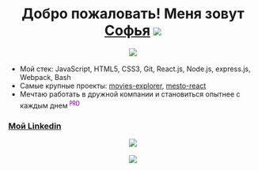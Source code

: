 <!-- # Добро пожаловать! Меня зовут Софья👋
[![Typing SVG](https://readme-typing-svg.herokuapp.com?font=Fira+Code&pause=1000&width=435&lines=I'm+junior+Front-end+developer)](https://git.io/typing-svg)
------  
#### И сейчас я расскажу немного о себе -->

<h1 align="center">Добро пожаловать! Меня зовут <a href="./Софья_Ливаренко_резюме_финал.pdf" target="_blank">Софья</a> 
<img src="https://github.com/blackcater/blackcater/raw/main/images/Hi.gif" height="32"/></h1>
<p align="center">
  <img src="https://readme-typing-svg.herokuapp.com?font=Fira+Code&pause=1000&width=435&lines=I'm+junior+Front-end+developer" />
 </p>
 
 * Мой стек: JavaScript, HTML5, CSS3, Git, React.js, Node.js, express.js, Webpack, Bash 
 * Самые крупные проекты: <a href="https://github.com/sonyalivarenko/movies-explorer-frontend" target="_blank">movies-explorer</a>, <a href="https://github.com/sonyalivarenko/mesto-react" target="_blank">mesto-react</a>
 * Мечтаю работать в дружной компании и становиться опытнее с каждым днем <img src="https://raw.githubusercontent.com/acervenky/animated-github-badges/master/assets/pro.gif" width="20" height="20"> 
 
 ### <a href="https://www.linkedin.com/in/sofia-lyvarenko-17bba2255/" target="_blank">Мой Linkedin</a>


<p align="center">
  <img src="https://github-readme-stats.vercel.app/api/top-langs/?username=sonyalivarenko&anuraghazra&layout=compact" />
 </p> 
 
 
<p align="center">
  <img src="https://quotes-github-readme.vercel.app/api?type=vertical&theme=dark" />
 </p>







